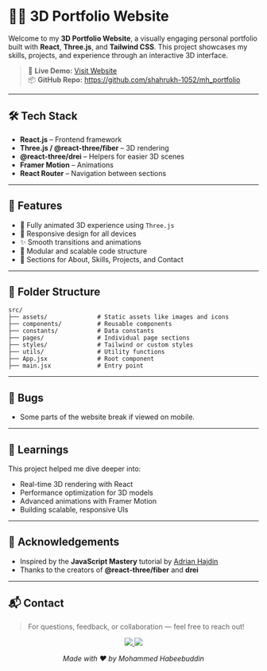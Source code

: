 # 🧑‍💻 3D Portfolio Website

Welcome to my **3D Portfolio Website**, a visually engaging personal portfolio built with **React**, **Three.js**, and **Tailwind CSS**. This project showcases my skills, projects, and experience through an interactive 3D interface.

> 🔗 **Live Demo:** [Visit Website](https://mh-lab.vercel.app/)  
> 📦 **GitHub Repo:** https://github.com/shahrukh-1052/mh_portfolio
---

## 🛠️ Tech Stack

- **React.js** – Frontend framework
- **Three.js / @react-three/fiber** – 3D rendering
- **@react-three/drei** – Helpers for easier 3D scenes
- **Framer Motion** – Animations
- **React Router** – Navigation between sections

---

## 📸 Features

- 🌌 Fully animated 3D experience using `Three.js`
- 📱 Responsive design for all devices
- ✨ Smooth transitions and animations
- 🧩 Modular and scalable code structure
- 💼 Sections for About, Skills, Projects, and Contact





---

## 📂 Folder Structure

```
src/
├── assets/              # Static assets like images and icons
├── components/          # Reusable components
├── constants/           # Data constants
├── pages/               # Individual page sections
├── styles/              # Tailwind or custom styles
├── utils/               # Utility functions
├── App.jsx              # Root component
├── main.jsx             # Entry point
```

---

## 🐞 Bugs

- Some parts of the website break if viewed on mobile.

---

## 🧠 Learnings

This project helped me dive deeper into:
- Real-time 3D rendering with React
- Performance optimization for 3D models
- Advanced animations with Framer Motion
- Building scalable, responsive UIs

---

## 🙏 Acknowledgements

- Inspired by the **JavaScript Mastery** tutorial by [Adrian Hajdin](https://github.com/adrianhajdin)
- Thanks to the creators of **@react-three/fiber** and **drei**

---

## 📬 Contact

> For questions, feedback, or collaboration — feel free to reach out!

<p align="center">
  <a href="https://www.linkedin.com/in/mohammed-habeebuddin/" target="_blank">
    <img src="https://img.shields.io/badge/-LinkedIn-0077B5?style=for-the-badge&logo=linkedin&logoColor=white" />
  </a>
  <a href="mailto:mohammedhabeebuddin79@gmail.com" target="_blank">
    <img src="https://img.shields.io/badge/-Email-D14836?style=for-the-badge&logo=gmail&logoColor=white" />
  </a>
</p>

<p align="center"><i>Made with ❤️ by Mohammed Habeebuddin</i></p>
